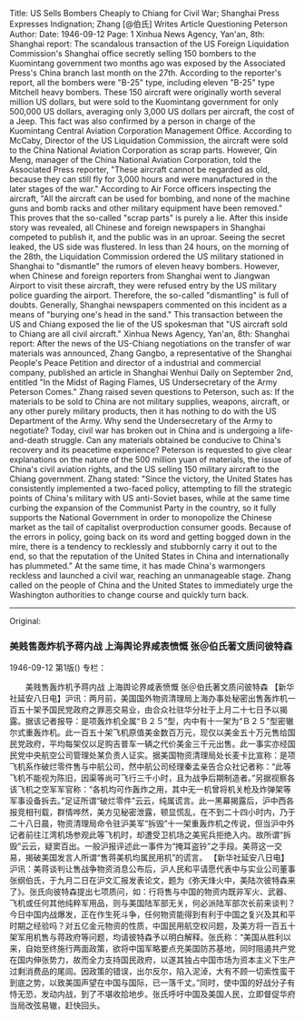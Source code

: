 Title: US Sells Bombers Cheaply to Chiang for Civil War; Shanghai Press Expresses Indignation; Zhang [@伯氏] Writes Article Questioning Peterson
Author:
Date: 1946-09-12
Page: 1
Xinhua News Agency, Yan'an, 8th: Shanghai report: The scandalous transaction of the US Foreign Liquidation Commission's Shanghai office secretly selling 150 bombers to the Kuomintang government two months ago was exposed by the Associated Press's China branch last month on the 27th. According to the reporter's report, all the bombers were "B-25" type, including eleven "B-25" type Mitchell heavy bombers. These 150 aircraft were originally worth several million US dollars, but were sold to the Kuomintang government for only 500,000 US dollars, averaging only 3,000 US dollars per aircraft, the cost of a Jeep. This fact was also confirmed by a person in charge of the Kuomintang Central Aviation Corporation Management Office. According to McCaby, Director of the US Liquidation Commission, the aircraft were sold to the China National Aviation Corporation as scrap parts. However, Qin Meng, manager of the China National Aviation Corporation, told the Associated Press reporter, "These aircraft cannot be regarded as old, because they can still fly for 3,000 hours and were manufactured in the later stages of the war." According to Air Force officers inspecting the aircraft, "All the aircraft can be used for bombing, and none of the machine guns and bomb racks and other military equipment have been removed." This proves that the so-called "scrap parts" is purely a lie. After this inside story was revealed, all Chinese and foreign newspapers in Shanghai competed to publish it, and the public was in an uproar. Seeing the secret leaked, the US side was flustered. In less than 24 hours, on the morning of the 28th, the Liquidation Commission ordered the US military stationed in Shanghai to "dismantle" the rumors of eleven heavy bombers. However, when Chinese and foreign reporters from Shanghai went to Jiangwan Airport to visit these aircraft, they were refused entry by the US military police guarding the airport. Therefore, the so-called "dismantling" is full of doubts. Generally, Shanghai newspapers commented on this incident as a means of "burying one's head in the sand." This transaction between the US and Chiang exposed the lie of the US spokesman that "US aircraft sold to Chiang are all civil aircraft."
Xinhua News Agency, Yan'an, 8th: Shanghai report: After the news of the US-Chiang negotiations on the transfer of war materials was announced, Zhang Gangbo, a representative of the Shanghai People's Peace Petition and director of a industrial and commercial company, published an article in Shanghai Wenhui Daily on September 2nd, entitled "In the Midst of Raging Flames, US Undersecretary of the Army Peterson Comes." Zhang raised seven questions to Peterson, such as: If the materials to be sold to China are not military supplies, weapons, aircraft, or any other purely military products, then it has nothing to do with the US Department of the Army. Why send the Undersecretary of the Army to negotiate? Today, civil war has broken out in China and is undergoing a life-and-death struggle. Can any materials obtained be conducive to China's recovery and its peacetime experience? Peterson is requested to give clear explanations on the nature of the 500 million yuan of materials, the issue of China's civil aviation rights, and the US selling 150 military aircraft to the Chiang government. Zhang stated: "Since the victory, the United States has consistently implemented a two-faced policy, attempting to fill the strategic points of China's military with US anti-Soviet bases, while at the same time curbing the expansion of the Communist Party in the country, so it fully supports the National Government in order to monopolize the Chinese market as the tail of capitalist overproduction consumer goods. Because of the errors in policy, going back on its word and getting bogged down in the mire, there is a tendency to recklessly and stubbornly carry it out to the end, so that the reputation of the United States in China and internationally has plummeted." At the same time, it has made China's warmongers reckless and launched a civil war, reaching an unmanageable stage. Zhang called on the people of China and the United States to immediately urge the Washington authorities to change course and quickly turn back.



<hr /> 

Original: 


### 美贱售轰炸机予蒋内战  上海舆论界咸表愤慨  张＠伯氏著文质问彼特森

1946-09-12
第1版()
专栏：

　　美贱售轰炸机予蒋内战
    上海舆论界咸表愤慨
    张＠伯氏著文质问彼特森
    【新华社延安八日电】沪讯：两月前，美国国外物资清理局上海办事处秘密出售轰炸机一百五十架予国民党政府之罪恶交易业，由合众社驻华分社于上月二十七日予以揭露。据该记者报导：是项轰炸机全属“Ｂ２５”型，内中有十一架为“Ｂ２５”型密辙尔式重轰炸机。此一百五十架飞机原值美金数百万元，现仅以美金五十万元售给国民党政府，平均每架仅以足购吉普车一辆之代价美金三千元出售。此一事实亦经国民党中央航空公司管理处某负责人证实。据美国物资清理局处长麦卡比宣称：是项飞机系作破烂零件售与中航公司，然中航公司经理秦孟亲告合众社记者称：“此等飞机不能视为陈旧，因渠等尚可飞行三千小时，且为战争后期制造者。”另据视察各该飞机之空军军官称：“各机均可作轰炸之用，其中无一机曾将机关枪及炸弹架等军事设备拆去。”足证所谓“破烂零件”云云，纯属谎言。此一黑幕揭露后，沪中西各报竞相刊载，群情哗然，美方见秘密泄露，顿显慌乱，在不到二十四小时内，乃于二十八日晨，物资清理局命令驻沪美军“拆毁”十一架重轰炸机之传说，但当沪中外记者前往江湾机场参观此等飞机时，却遭受卫机场之美宪兵拒绝入内。故所谓“拆毁”云云，疑窦百出。一般沪报评述此一事件为“掩耳盗铃”之手段。美蒋这一交易，揭破美国发言人所谓“售蒋美机均属民用机”的谎言。
    【新华社延安八日电】沪讯：美蒋谈判让售战争物资消息公布后，沪人民和平请愿代表中与实业公司董事张纲伯氏，于九月二日在沪文汇报发表论文，题为《弥天烽火中，美陆次彼特森来了》。张氏向彼特森提出七项质问，如：行将售与中国的物资内既非军火、武器、飞机或任何其他纯粹军用品，则与美国陆军部无关，何必派陆军部次长前来谈判？今日中国内战爆发，正在作生死斗争，任何物资能得到有利于中国之复兴及其和平时期之经验吗？对五亿金元物资的性质，中国民用航空权问题，及美方将一百五十架军用机售与蒋政府等问题，均请彼特森予以明白解释。张氏称：“美国从胜利以来，自始至终施行两面政策，欲将中国军略要点充美国防苏基地，同时阻遏共产党在国内伸张势力，故而全力支持国民政府，以遂其独占中国市场为资本主义下生产过剩消费品的尾闾。因政策的错误，出尔反尔，陷入泥淖，大有不顾一切索性蛮干到底之势，以致美国声望在中国与国际，已一落千丈。”同时，使中国的好战分子有恃无恐，发动内战，到了不堪收拾地步。张氏呼吁中国及美国人民，立即督促华府当局改弦易辙，赶快回头。

